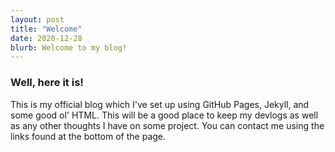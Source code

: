 ```yaml
---
layout: post
title: "Welcome"
date: 2020-12-28
blurb: Welcome to my blog!
---
```


### Well, here it is!

This is my official blog which I've set up using GitHub Pages, Jekyll, and some good ol' HTML. This will be a good place to keep my devlogs as well as any other thoughts I have on some project. You can contact me using the links found at the bottom of the page.
